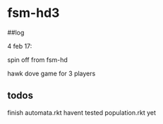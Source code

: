 # fsm-hd3


##log

4 feb 17:

spin off from fsm-hd

hawk dove game for 3 players

## todos
finish automata.rkt
havent tested population.rkt yet

